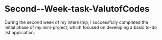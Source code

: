 # Second--Week-task-ValutofCodes
During the second week of my internship, I successfully completed the initial phase of my mini-project, which focused on developing a basic to-do list application.
